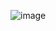 ![image](https://user-images.githubusercontent.com/104501394/234279434-21448c67-c07b-4c83-947c-b57a9f9abc75.png)
